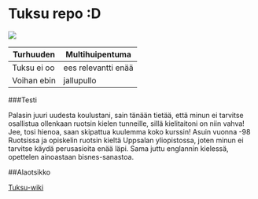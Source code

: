 # Tuksu repo :D

![](http://static.mvlehti.net/uploads/2016/08/tuksu-bart-simsonina.jpg)

Turhuuden | Multihuipentuma 
----------|----------------
Tuksu ei oo|ees relevantti enää
Voihan ebin| jallupullo

###Testi

Palasin juuri uudesta koulustani, sain tänään tietää, että minun ei tarvitse osallistua ollenkaan ruotsin kielen tunneille, sillä kielitaitoni on niin vahva! Jee, tosi hienoa, saan skipattua kuulemma koko kurssin! Asuin vuonna -98 Ruotsissa ja opiskelin ruotsin kieltä Uppsalan yliopistossa, joten minun ei tarvitse käydä perusasioita enää läpi. Sama juttu englannin kielessä, opettelen ainoastaan bisnes-sanastoa.

##Alaotsikko

[Tuksu-wiki](https://fi.wikipedia.org/wiki/Johanna_Tukiainen)
